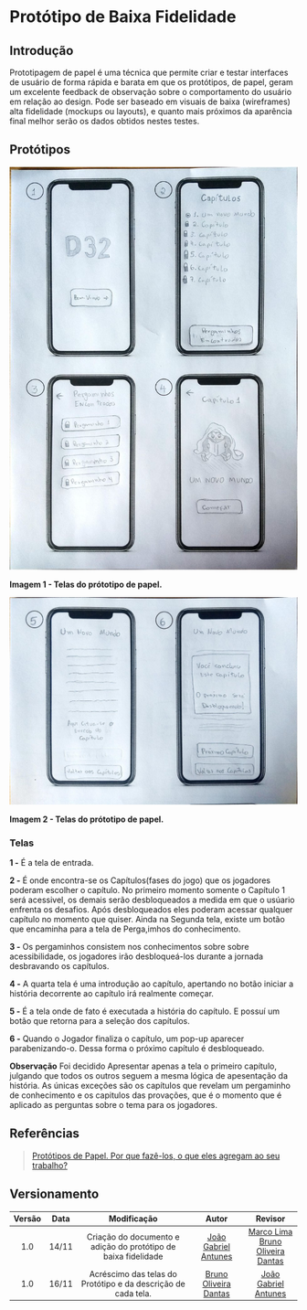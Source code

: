 # Protótipo de Baixa Fidelidade

## Introdução
Prototipagem de papel é uma técnica que permite criar e testar interfaces de usuário de forma rápida e barata em que os protótipos, de papel, geram um excelente feedback de observação sobre o comportamento do usuário em relação ao design. Pode ser baseado em visuais de baixa (wireframes) alta fidelidade (mockups ou layouts), e quanto mais próximos da aparência final melhor serão os dados obtidos nestes testes.

## Protótipos

![Parte1 <width="200">](img/prototipobaixa/parte1.jpg)

**Imagem 1 - Telas do prótotipo de papel.**


![Parte2](img/prototipobaixa/parte2.jpg)

**Imagem 2 - Telas do prótotipo de papel.**

### Telas

**1 -** É a tela de entrada.

**2 -** É onde encontra-se os Capítulos(fases do jogo) que os jogadores poderam escolher o capítulo. No primeiro momento somente o Capítulo 1 será acessivel, os demais serão desbloqueados a medida em que o usúario enfrenta os desafios. Após desbloqueados eles poderam acessar qualquer capítulo no momento que quiser. Ainda na Segunda tela, existe um botão que encaminha para a tela de Perga,imhos do conhecimento.

**3 -** Os pergaminhos consistem nos conhecimentos sobre sobre acessibilidade, os jogadores irão desbloqueá-los durante a jornada desbravando os capítulos.

**4 -** A quarta tela é uma introdução ao capítulo, apertando no botão iniciar a história decorrente ao capítulo irá realmente começar.

**5 -** É a tela onde de fato é executada a história do capítulo. E possuí um botão que retorna para a seleção dos capítulos.

**6 -** Quando o Jogador finaliza o capítulo, um pop-up aparecer parabenizando-o. Dessa forma o próximo capítulo é desbloqueado.

**Observação** Foi decidido Apresentar apenas a tela o primeiro capítulo, julgando que todos os outros seguem a mesma lógica de apesentação da história. As únicas exceções são os capítulos que revelam um pergaminho de conhecimento e os capitulos das provações, que é o momento que é aplicado as perguntas sobre o tema para os jogadores.


## Referências
> [Protótipos de Papel. Por que fazê-los, o que eles agregam ao seu trabalho?](https://medium.com/aela/prototipos-de-papel-9f812d5b0dcc)

## Versionamento
| Versão | Data | Modificação | Autor | Revisor |
| :---: | :---: | :---: | :---: | :---:|
| 1.0 | 14/11 | Criação do documento e adição do protótipo de baixa fidelidade  | [João Gabriel Antunes](https://github.com/flyerjohn) | [Marco Lima](https://github.com/markinlimac)<br>  [Bruno Oliveira Dantas](https://github.com/BrunoOliveiraDantas) |
| 1.0 | 16/11 | Acréscimo das telas do Protótipo e da descrição de cada tela.  | [Bruno Oliveira Dantas](https://github.com/BrunoOliveiraDantas) | [João Gabriel Antunes](https://github.com/flyerjohn)  |